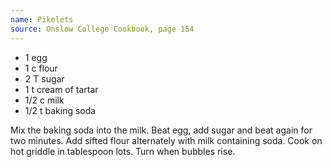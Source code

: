 ```yaml
---
name: Pikelets
source: Onslow College Cookbook, page 154
---
```


* 1 egg
* 1 c flour
* 2 T sugar
* 1 t cream of tartar
* 1/2 c milk
* 1/2 t baking soda

Mix the baking soda into the milk.  Beat egg, add sugar and beat again for two minutes.  Add sifted flour alternately with milk containing soda.  Cook on hot griddle in tablespoon lots. Turn when bubbles rise.

